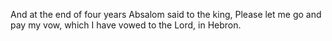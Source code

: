 And at the end of four years Absalom said to the king, Please let me go and pay my vow, which I have vowed to the Lord, in Hebron.
